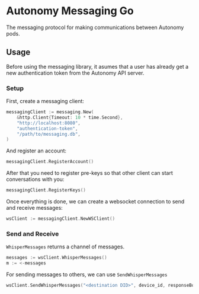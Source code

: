# Autonomy Messaging Go

The messaging protocol for making communications between Autonomy pods.

## Usage

Before using the messaging library, it asumes that a user has already get a new authentication token from the Autonomy API server.

### Setup

First, create a messaging client:
```go
messagingClient := messaging.New(
	&http.Client{Timeout: 10 * time.Second},
	"http://localhost:8080",
	"authentication-token",
	"/path/to/messaging.db",
)
```

And register an account:
```go
messagingClient.RegisterAccount()
```

After that you need to register pre-keys so that other client can start conversations with you:
```go
messagingClient.RegisterKeys()
```


Once everything is done, we can create a websocket connection to send and receive messages:
```go
wsClient := messagingClient.NewWSClient()
```

### Send and Receive

`WhisperMessages` returns a channel of messages.

```go
messages := wsClient.WhisperMessages()
m := <-messages
```

For sending messages to others, we can use `SendWhisperMessages`

```go
wsClient.SendWhisperMessages("<destination DID>", device_id, responseBody)
```
